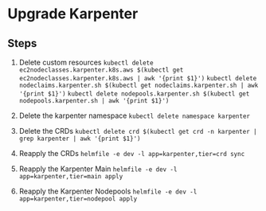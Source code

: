 # Upgrade Karpenter

## Steps

1. Delete custom resources
```kubectl delete ec2nodeclasses.karpenter.k8s.aws $(kubectl get ec2nodeclasses.karpenter.k8s.aws | awk '{print $1}')```
```kubectl delete nodeclaims.karpenter.sh $(kubectl get nodeclaims.karpenter.sh | awk '{print $1}')```
```kubectl delete nodepools.karpenter.sh $(kubectl get nodepools.karpenter.sh | awk '{print $1}')```

2. Delete the karpenter namespace
```kubectl delete namespace karpenter```

3. Delete the CRDs
```kubectl delete crd $(kubectl get crd -n karpenter | grep karpenter | awk '{print $1}')```
4. Reapply the CRDs
```helmfile -e dev -l app=karpenter,tier=crd sync```
5. Reapply the Karpenter Main
```helmfile -e dev -l app=karpenter,tier=main apply```
6. Reapply the Karpenter Nodepools
```helmfile -e dev -l app=karpenter,tier=nodepool apply```

